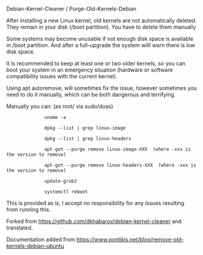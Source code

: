 Debian-Kernel-Cleaner / Purge-Old-Kernels-Debian

After installing a new Linux kernel, old kernels are not automatically deleted. They remain in your disk (/boot partition). You have to delete them manually

Some systems may become unusable if not enough disk space is available in /boot partition. And after a full-upgrade the system willl warn there is low disk space.

It is recommended to keep at least one or two older kernels, so you can boot your system in an emergency situation (hardware or software compatibility issues with the current kernel).

Using apt autoremove, will sometimes fix the issue, however sometimes you need to do it manually, which can be both dangerous and terrifying.

Manually you can: (as root/ via sudo/doas)

                  uname -a
                  
                  dpkg --list | grep linux-image 
                  
                  dpkg --list | grep linux-headers
                  
                  apt-get --purge remove linux-image-XXX  (where -xxx is the version to remove)
                  
                  apt-get --purge remove linux-headers-XXX  (where -xxx is the version to remove)
                  
                  update-grub2
                  
                  systemctl reboot
                  
                  
This is provided as is, I accept no responsibility for any issues resulting from running this.


Forked from https://github.com/dkhabarov/debian-kernel-cleaner and translated.

Documentation added from https://www.pontikis.net/blog/remove-old-kernels-debian-ubuntu
